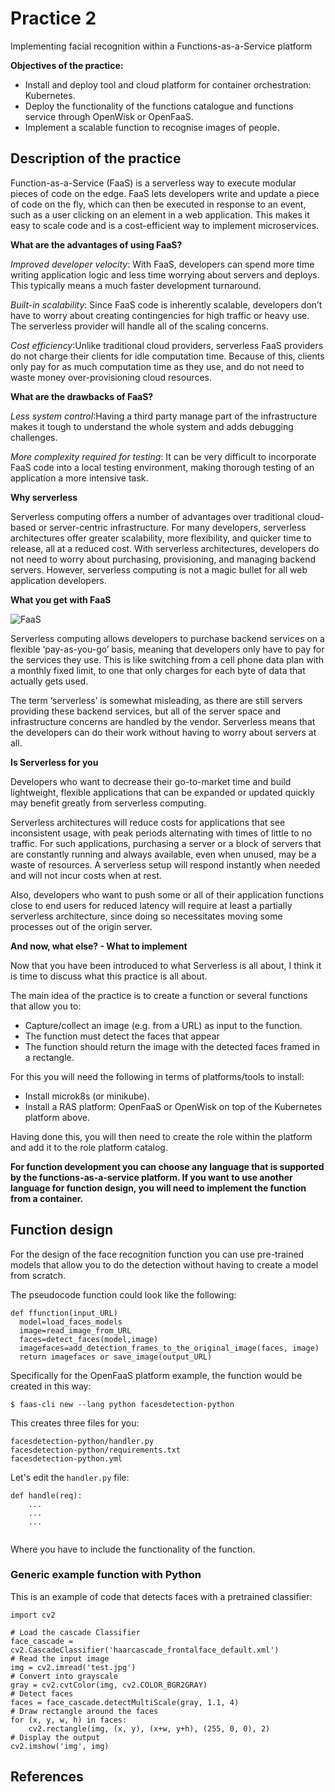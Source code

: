 # Practice 2

Implementing facial recognition within a Functions-as-a-Service platform


**Objectives of the practice:**

- Install and deploy tool and cloud platform for container orchestration: Kubernetes.
- Deploy the functionality of the functions catalogue and functions service through OpenWisk or OpenFaaS.
- Implement a scalable function to recognise images of people. 

## Description of the practice

Function-as-a-Service (FaaS) is a serverless way to execute modular pieces of code on the edge. FaaS lets developers write and update a piece of code on the fly, which can then be executed in response to an event, such as a user clicking on an element in a web application. This makes it easy to scale code and is a cost-efficient way to implement microservices.

**What are the advantages of using FaaS?**

*Improved developer velocity*: With FaaS, developers can spend more time writing application logic and less time worrying about servers and deploys. This typically means a much faster development turnaround.

*Built-in scalability*: Since FaaS code is inherently scalable, developers don’t have to worry about creating contingencies for high traffic or heavy use. The serverless provider will handle all of the scaling concerns.

*Cost efficiency*:Unlike traditional cloud providers, serverless FaaS providers do not charge their clients for idle computation time. Because of this, clients only pay for as much computation time as they use, and do not need to waste money over-provisioning cloud resources.


**What are the drawbacks of FaaS?**

*Less system control*:Having a third party manage part of the infrastructure makes it tough to understand the whole system and adds debugging challenges.

*More complexity required for testing*: It can be very difficult to incorporate FaaS code into a local testing environment, making thorough testing of an application a more intensive task.

**Why serverless**

Serverless computing offers a number of advantages over traditional cloud-based or server-centric infrastructure. For many developers, serverless architectures offer greater scalability, more flexibility, and quicker time to release, all at a reduced cost. With serverless architectures, developers do not need to worry about purchasing, provisioning, and managing backend servers. However, serverless computing is not a magic bullet for all web application developers.

**What you get with FaaS**

![FaaS](https://cf-assets.www.cloudflare.com/slt3lc6tev37/7nyIgiecrfe9W6TfmJRpNh/dfc5434659e31300d1918d4163dfb263/benefits-of-serverless.svg)

Serverless computing allows developers to purchase backend services on a flexible ‘pay-as-you-go’ basis, meaning that developers only have to pay for the services they use. This is like switching from a cell phone data plan with a monthly fixed limit, to one that only charges for each byte of data that actually gets used.

The term ‘serverless’ is somewhat misleading, as there are still servers providing these backend services, but all of the server space and infrastructure concerns are handled by the vendor. Serverless means that the developers can do their work without having to worry about servers at all.

**Is Serverless for you**

Developers who want to decrease their go-to-market time and build lightweight, flexible applications that can be expanded or updated quickly may benefit greatly from serverless computing.

Serverless architectures will reduce costs for applications that see inconsistent usage, with peak periods alternating with times of little to no traffic. For such applications, purchasing a server or a block of servers that are constantly running and always available, even when unused, may be a waste of resources. A serverless setup will respond instantly when needed and will not incur costs when at rest.

Also, developers who want to push some or all of their application functions close to end users for reduced latency will require at least a partially serverless architecture, since doing so necessitates moving some processes out of the origin server.

**And now, what else? - What to implement**

Now that you have been introduced to what Serverless is all about, I think it is time to discuss what this practice is all about. 

The main idea of the practice is to create a function or several functions that allow you to:

- Capture/collect an image (e.g. from a URL) as input to the function.
- The function must detect the faces that appear
- The function should return the image with the detected faces framed in a rectangle.

For this you will need the following in terms of platforms/tools to install:

- Install microk8s (or minikube). 
- Install a RAS platform: OpenFaaS or OpenWisk on top of the Kubernetes platform above.

Having done this, you will then need to create the role within the platform and add it to the role platform catalog.

**For function development you can choose any language that is supported by the functions-as-a-service platform. If you want to use another language for function design, you will need to implement the function from a container.**


## Function design

For the design of the face recognition function you can use pre-trained models that allow you to do the detection without having to create a model from scratch. 

The pseudocode function could look like the following:

```
def ffunction(input_URL)
  model=load_faces_models
  image=read_image_from_URL
  faces=detect_faces(model,image)
  imagefaces=add_detection_frames_to_the_original_image(faces, image)
  return imagefaces or save_image(output_URL)  
```

Specifically for the OpenFaaS platform example, the function would be created in this way:

```
$ faas-cli new --lang python facesdetection-python
```

This creates three files for you:

```
facesdetection-python/handler.py
facesdetection-python/requirements.txt
facesdetection-python.yml
```

Let's edit the `handler.py` file:

```
def handle(req):
    ...
    ...
    ...
    
```

Where you have to include the functionality of the function.


### Generic example function with Python

This is an example of code that detects faces with a pretrained classifier:

```
import cv2

# Load the cascade Classifier
face_cascade = cv2.CascadeClassifier('haarcascade_frontalface_default.xml')
# Read the input image
img = cv2.imread('test.jpg')
# Convert into grayscale
gray = cv2.cvtColor(img, cv2.COLOR_BGR2GRAY)
# Detect faces
faces = face_cascade.detectMultiScale(gray, 1.1, 4)
# Draw rectangle around the faces
for (x, y, w, h) in faces:
    cv2.rectangle(img, (x, y), (x+w, y+h), (255, 0, 0), 2)
# Display the output
cv2.imshow('img', img)
```




## References

